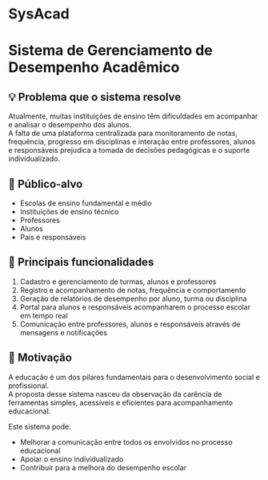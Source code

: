 # SysAcad

# Sistema de Gerenciamento de Desempenho Acadêmico

## 💡 Problema que o sistema resolve

Atualmente, muitas instituições de ensino têm dificuldades em acompanhar e analisar o desempenho dos alunos.  
A falta de uma plataforma centralizada para monitoramento de notas, frequência, progresso em disciplinas e interação entre professores, alunos e responsáveis prejudica a tomada de decisões pedagógicas e o suporte individualizado.

## 🎯 Público-alvo

- Escolas de ensino fundamental e médio  
- Instituições de ensino técnico  
- Professores  
- Alunos  
- Pais e responsáveis  

## 🔧 Principais funcionalidades

1. Cadastro e gerenciamento de turmas, alunos e professores  
2. Registro e acompanhamento de notas, frequência e comportamento  
3. Geração de relatórios de desempenho por aluno, turma ou disciplina  
4. Portal para alunos e responsáveis acompanharem o processo escolar em tempo real  
5. Comunicação entre professores, alunos e responsáveis através de mensagens e notificações  

## 🚀 Motivação

A educação é um dos pilares fundamentais para o desenvolvimento social e profissional.  
A proposta desse sistema nasceu da observação da carência de ferramentas simples, acessíveis e eficientes para acompanhamento educacional.  

Este sistema pode:
- Melhorar a comunicação entre todos os envolvidos no processo educacional  
- Apoiar o ensino individualizado  
- Contribuir para a melhora do desempenho escolar  

